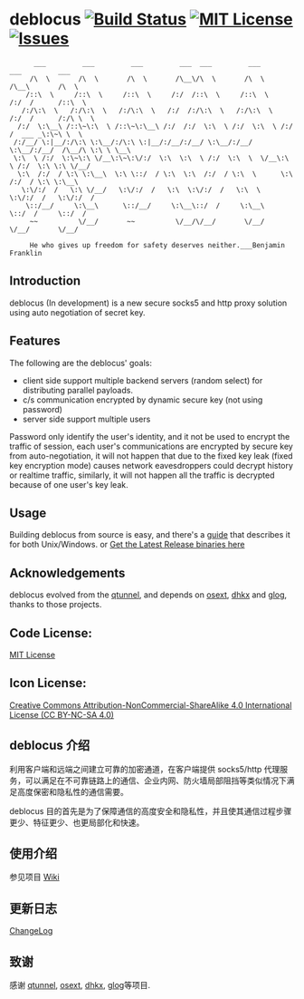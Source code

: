 # deblocus  [![Build Status](https://travis-ci.org/spance/deblocus.svg?branch=master)](https://travis-ci.org/spance/deblocus)  [![MIT License](https://img.shields.io/packagist/l/doctrine/orm.svg)](http://opensource.org/licenses/MIT)  [![Issues](https://img.shields.io/github/issues/spance/deblocus.svg)](https://github.com/spance/deblocus/issues)

```
      ___         ___         ___         ___  ___         ___         ___         ___     
     /\  \       /\  \       /\  \       /\__\/\  \       /\  \       /\__\       /\  \    
    /::\  \     /::\  \     /::\  \     /:/  /::\  \     /::\  \     /:/  /      /::\  \   
   /:/\:\  \   /:/\:\  \   /:/\:\  \   /:/  /:/\:\  \   /:/\:\  \   /:/  /      /:/\ \  \  
  /:/  \:\__\ /::\~\:\  \ /::\~\:\__\ /:/  /:/  \:\  \ /:/  \:\  \ /:/  /  ___ _\:\~\ \  \ 
 /:/__/ \:|__/:/\:\ \:\__/:/\:\ \:|__/:/__/:/__/ \:\__/:/__/ \:\__/:/__/  /\__/\ \:\ \ \__\
 \:\  \ /:/  \:\~\:\ \/__\:\~\:\/:/  \:\  \:\  \ /:/  \:\  \  \/__\:\  \ /:/  \:\ \:\ \/__/
  \:\  /:/  / \:\ \:\__\  \:\ \::/  / \:\  \:\  /:/  / \:\  \      \:\  /:/  / \:\ \:\__\  
   \:\/:/  /   \:\ \/__/   \:\/:/  /   \:\  \:\/:/  /   \:\  \      \:\/:/  /   \:\/:/  /  
    \::/__/     \:\__\      \::/__/     \:\__\::/  /     \:\__\      \::/  /     \::/  /   
     ~~          \/__/       ~~          \/__/\/__/       \/__/       \/__/       \/__/    
     
     He who gives up freedom for safety deserves neither.___Benjamin Franklin
```

Introduction
-
deblocus (In development) is a new secure socks5 and http proxy solution using auto negotiation of secret key.


Features
-
The following are the deblocus' goals:
- client side support multiple backend servers (random select) for distributing parallel payloads.
- c/s communication encrypted by dynamic secure key (not using password)
- server side support multiple users

Password only identify the user's identity, and it not be used to encrypt the traffic of session, each user's communications are encrypted by secure key from auto-negotiation, it will not happen that due to the fixed key leak (fixed key encryption mode) causes network eavesdroppers could decrypt history or realtime traffic, similarly, it will not happen all the traffic is decrypted because of one user's key leak.

Usage
-
Building deblocus from source is easy, and there's a
[guide](https://github.com/spance/deblocus/wiki/) that describes it for both Unix/Windows.
or [Get the Latest Release binaries here](https://github.com/spance/deblocus/releases)

Acknowledgements
-
deblocus evolved from the [qtunnel](https://github.com/getqujing/qtunnel), and depends on [osext](https://bitbucket.org/kardianos/osext), [dhkx](https://github.com/monnand/dhkx) and [glog](https://github.com/golang/glog), thanks to those projects.

Code License:
-
[MIT License](https://github.com/tvvocold/deblocus/blob/master/LICENSE)

Icon License:
-
[Creative Commons Attribution-NonCommercial-ShareAlike 4.0 International License (CC BY-NC-SA 4.0)](http://creativecommons.org/licenses/by-nc-sa/4.0/)

deblocus 介绍
-
利用客户端和远端之间建立可靠的加密通道，在客户端提供 socks5/http 代理服务，可以满足在不可靠链路上的通信、企业内网、防火墙局部阻挡等类似情况下满足高度保密和隐私性的通信需要。

deblocus 目的首先是为了保障通信的高度安全和隐私性，并且使其通信过程步骤更少、特征更少、也更局部化和快速。

使用介绍
-
参见项目 [Wiki](https://github.com/spance/deblocus/wiki)

更新日志
-
[ChangeLog](https://github.com/spance/deblocus/blob/master/CHANGELOG.md)

致谢
-
感谢 [qtunnel](https://github.com/getqujing/qtunnel), [osext](https://bitbucket.org/kardianos/osext), [dhkx](https://github.com/monnand/dhkx), [glog](https://github.com/golang/glog)等项目.




